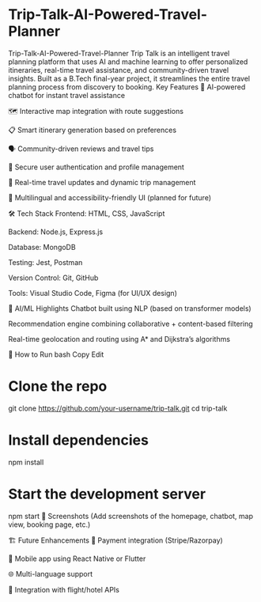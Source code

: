 # Trip-Talk-AI-Powered-Travel-Planner
Trip-Talk-AI-Powered-Travel-Planner Trip Talk is an intelligent travel planning platform that uses AI and machine learning to offer personalized itineraries, real-time travel assistance, and community-driven travel insights. Built as a B.Tech final-year project, it streamlines the entire travel planning process from discovery to booking. 
Key Features
🤖 AI-powered chatbot for instant travel assistance

🗺 Interactive map integration with route suggestions

📋 Smart itinerary generation based on preferences

🗣 Community-driven reviews and travel tips

🔐 Secure user authentication and profile management

📍 Real-time travel updates and dynamic trip management

💬 Multilingual and accessibility-friendly UI (planned for future)

🛠️ Tech Stack
Frontend: HTML, CSS, JavaScript

Backend: Node.js, Express.js

Database: MongoDB

Testing: Jest, Postman

Version Control: Git, GitHub

Tools: Visual Studio Code, Figma (for UI/UX design)

🧠 AI/ML Highlights
Chatbot built using NLP (based on transformer models)

Recommendation engine combining collaborative + content-based filtering

Real-time geolocation and routing using A* and Dijkstra’s algorithms

🚀 How to Run
bash
Copy
Edit
# Clone the repo
git clone https://github.com/your-username/trip-talk.git
cd trip-talk

# Install dependencies
npm install

# Start the development server
npm start
📸 Screenshots
(Add screenshots of the homepage, chatbot, map view, booking page, etc.)

🏗 Future Enhancements
🧾 Payment integration (Stripe/Razorpay)

📲 Mobile app using React Native or Flutter

🌐 Multi-language support

💼 Integration with flight/hotel APIs
